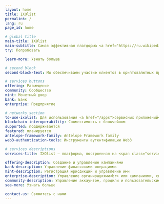 ```yaml
---
layout: home
title: IXOlist
permalink: /
lang: ru
page_id: home

# global title
main-title: IXOlist
main-subtitle: Самая эффективная платформа <a href="https://ru.wikipedia.org/wiki/Web3" target="_blank">Веб3</a> для людей и организаций, предоставляющая возможность участвовать в честных и надежных криптовалютных проектах, а также создающая мост между миром криптовалют и развитием бизнеса для большего сотрудничества и доверия.
try: Попробовать

learn-more: Узнать больше

# second block
second-block-text: Мы обеспечиваем участие клиентов в криптовалютных проектах, а также создаем мост между крипто миром и развитием бизнеса для большей эффективности и результативности.

# services buttons
offering: Размещение
community: Сообщество
mint: Монетный двор
bank: Банк
enterprise: Предприятие

# networks section
to-use-ixolist: Для использования <a href="/apps">сервисных приложений</a> IXOlist необходима учетная запись <a href="/blockchain">блокчейна</a> и <a href="/web3-authentication-tools">инструмент авторизации Web3</a>, также известный как кошелек.
blockchain-interoperability: Cовместимость с блокчейном
supported: поддерживается
featured: планируется
antelope-framework-family: Antelope Framework family
web3-authentication-tools: Инструменты аутентификации Web3

# services descriptions
services-title: IXOlist — платформа, построенная на <span class="service-apps__btn--link"><a href="/ru/apps">пяти сервисных приложениях</a></span>

offering-description: Создание и управление кампаниями
bank-description: Управление финансовыми операциями
mint-description: Регистрация юрисдикций и управление ими
enterprise-description: Управление организациями<br> или кампаниями, связанными с вашим бизнесом или проектом
community-description: Управление аккаунтом, профили и пользовательские настройки
see-more: Узнать больше

contact-us: Свяжитесь с нами
---
```





